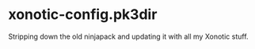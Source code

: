 # xonotic-config.pk3dir

Stripping down the old ninjapack and updating it with all my Xonotic stuff.
